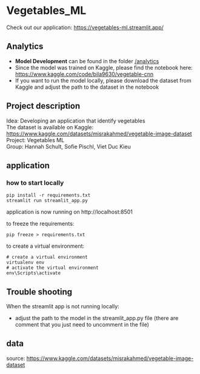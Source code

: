 # Vegetables_ML
Check out our application: https://vegetables-ml.streamlit.app/

## Analytics
- **Model Development** can be found in the folder [/analytics](/analytics)
- Since the model was trained on Kaggle, please find the notebook here: https://www.kaggle.com/code/bila9630/vegetable-cnn
- If you want to run the model locally, please download the dataset from Kaggle and adjust the path to the dataset in the notebook

## Project description
Idea: Developing an application that identify vegetables
<br>The dataset is available on Kaggle: https://www.kaggle.com/datasets/misrakahmed/vegetable-image-dataset
<br>Project: Vegetables ML
<br>Group: Hannah Schult, Sofie Pischl, Viet Duc Kieu


## application
### how to start locally
```
pip install -r requirements.txt
streamlit run streamlit_app.py
```
application is now running on http://localhost:8501

to freeze the requirements:
```
pip freeze > requirements.txt
```

to create a virtual environment:
```
# create a virtual environment
virtualenv env
# activate the virtual environment
env\Scripts\activate
```

## Trouble shooting
When the streamlit app is not running locally:
- adjust the path to the model in the streamlit_app.py file (there are comment that you just need to uncomment in the file)

## data
source: https://www.kaggle.com/datasets/misrakahmed/vegetable-image-dataset
